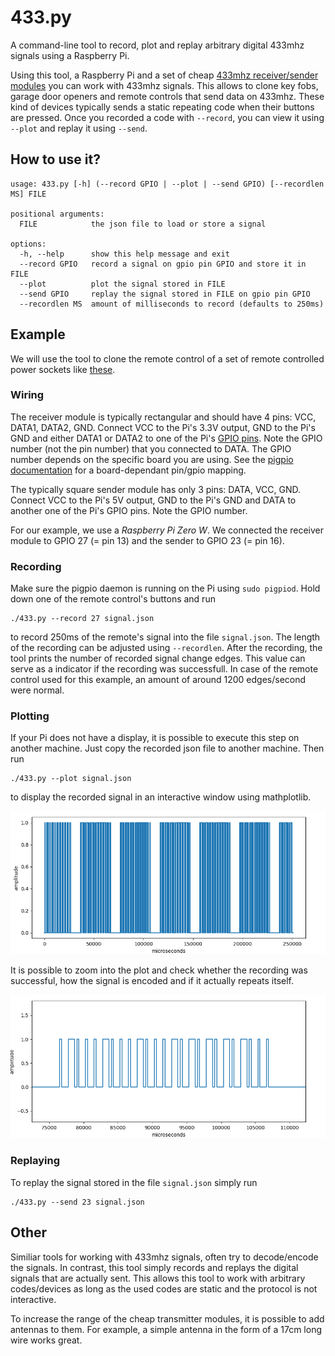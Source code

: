 # 433.py
A command-line tool to record, plot and replay arbitrary digital 433mhz signals using a Raspberry Pi.

Using this tool, a Raspberry Pi and a set of cheap [433mhz receiver/sender modules](https://www.amazon.de/433-mhz-transmitter/s?k=433+mhz+transmitter) you can work with 433mhz signals.
This allows to clone key fobs, garage door openers and remote controls that send data on 433mhz.
These kind of devices typically sends a static repeating code when their buttons are pressed.
Once you recorded a code with `--record`, you can view it using `--plot` and replay it using `--send`.



## How to use it?
```
usage: 433.py [-h] (--record GPIO | --plot | --send GPIO) [--recordlen MS] FILE

positional arguments:
  FILE            the json file to load or store a signal

options:
  -h, --help      show this help message and exit
  --record GPIO   record a signal on gpio pin GPIO and store it in FILE
  --plot          plot the signal stored in FILE
  --send GPIO     replay the signal stored in FILE on gpio pin GPIO
  --recordlen MS  amount of milliseconds to record (defaults to 250ms)

```

## Example
We will use the tool to clone the remote control of a set of remote controlled power sockets like [these](https://www.amazon.de/Brennenstuhl-Funkschalt-Set-Funksteckdosen-Funksteckdose-Kindersicherung/dp/B07CGBRS7T/).

### Wiring
The receiver module is typically rectangular and should have 4 pins: VCC, DATA1, DATA2, GND. Connect VCC to the Pi's 3.3V output, GND to the Pi's GND and either DATA1 or DATA2 to one of the Pi's [GPIO pins](https://www.raspberrypi.com/documentation/computers/raspberry-pi.html#gpio-and-the-40-pin-header). Note the GPIO number (not the pin number) that you connected to DATA. The GPIO number depends on the specific board you are using. See the [pigpio documentation](https://abyz.me.uk/rpi/pigpio/#GPIO) for a board-dependant pin/gpio mapping.

The typically square sender module has only 3 pins: DATA, VCC, GND. Connect VCC to the Pi's 5V output, GND to the Pi's GND and DATA to another one of the Pi's GPIO pins. Note the GPIO number.

For our example, we use a *Raspberry Pi Zero W*. We connected the receiver module to GPIO 27 (= pin 13) and the sender to GPIO 23 (= pin 16).

### Recording
Make sure the pigpio daemon is running on the Pi using ```sudo pigpiod```. Hold down one of the remote control's buttons and run
```
./433.py --record 27 signal.json
```
to record 250ms of the remote's signal into the file ```signal.json```. The length of the recording can be adjusted using ```--recordlen```. After the recording, the tool prints the number of recorded signal change edges. This value can serve as a indicator if the recording was successfull. In case of the remote control used for this example, an amount of around 1200 edges/second were normal.

### Plotting
If your Pi does not have a display, it is possible to execute this step on another machine. Just copy the recorded json file to another machine. Then run
```
./433.py --plot signal.json
```
to display the recorded signal in an interactive window using mathplotlib.

![plot of the recording](./images/signal1.png)

It is possible to zoom into the plot and check whether the recording was successful, how the signal is encoded and if it actually repeats itself.

![plot of the recording](./images/signal2.png)

### Replaying
To replay the signal stored in the file ```signal.json``` simply run
```
./433.py --send 23 signal.json
```

## Other
Similiar tools for working with 433mhz signals, often try to decode/encode the signals. In contrast, this tool simply records and replays the digital signals that are actually sent. This allows this tool to work with arbitrary codes/devices as long as the used codes are static and the protocol is not interactive.

To increase the range of the cheap transmitter modules, it is possible to add antennas to them. For example, a simple antenna in the form of a 17cm long wire works great.
